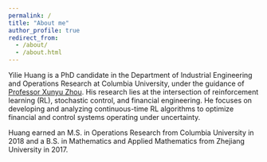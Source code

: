 ```yaml
---
permalink: /
title: "About me"
author_profile: true
redirect_from: 
  - /about/
  - /about.html
---
```


Yilie Huang is a PhD candidate in the Department of Industrial Engineering and Operations Research at Columbia University, under the guidance of [Professor Xunyu Zhou](https://www.engineering.columbia.edu/faculty-staff/directory/xunyu-zhou). His research lies at the intersection of reinforcement learning (RL), stochastic control, and financial engineering. He focuses on developing and analyzing continuous-time RL algorithms to optimize financial and control systems operating under uncertainty.

Huang earned an M.S. in Operations Research from Columbia University in 2018 and a B.S. in Mathematics and Applied Mathematics from Zhejiang University in 2017.

<!-- Key highlights of my work include:


-	Continuous-Time RL for Asset Allocation: I propose a continuous-time actor-critic RL algorithm tailored for mean-variance (MV) portfolio optimization. The algorithm converges to optimal policy parameters with a sublinear regret bound of O(N^{1/2}). Empirically, using US stocks data from January 2000 to December 2019, it demonstrates superior performance over traditional strategies, especially during the 2007-2008 financial crisis.


-	Model-Free RL in Linear-Quadratic (LQ) Control: This study applies continuous-time RL to linear-quadratic control problems where volatilities depend on both state and control variables, utilizing a model-free approach. The proposed actor-critic algorithm achieves a sublinear Sregret bound of O(N^{3/4}) and surpasses recent model-based methods in numerical comparisons, validating its effectiveness and reliability through simulation studies.-->
